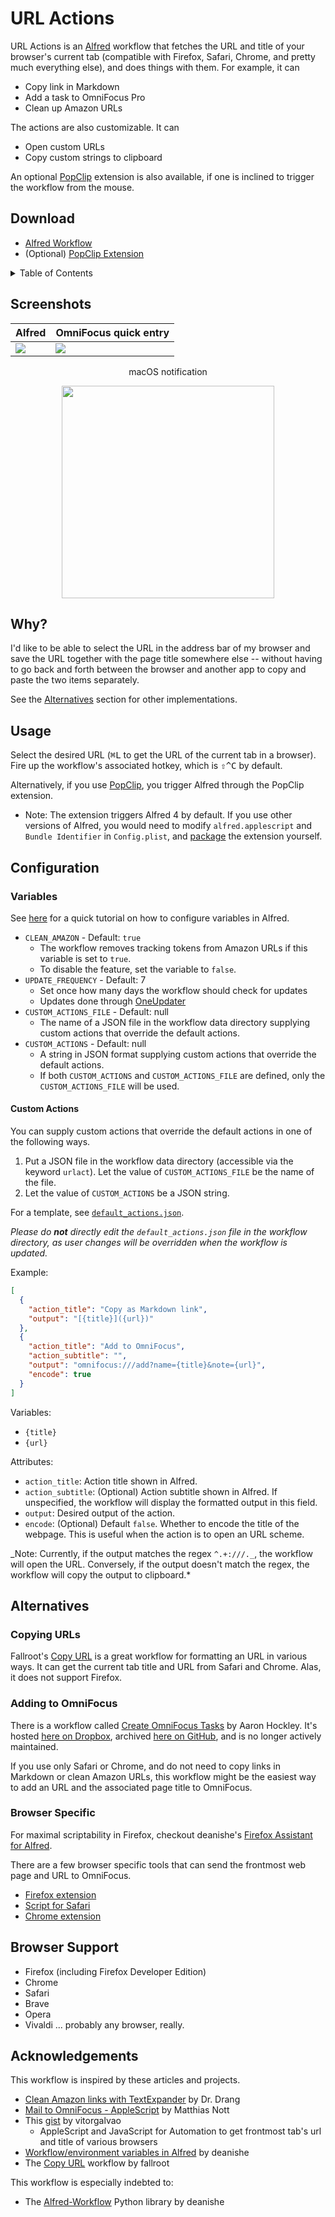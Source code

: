 # URL Actions

URL Actions is an [Alfred](https://www.alfredapp.com/) workflow that fetches the URL and title of your browser's current tab (compatible with Firefox, Safari, Chrome, and pretty much everything else), and
does things with them. For example, it can

- Copy link in Markdown
- Add a task to OmniFocus Pro
- Clean up Amazon URLs

The actions are also customizable. It can

- Open custom URLs
- Copy custom strings to clipboard

An optional [PopClip](https://pilotmoon.com/popclip/) extension is also available, if one is inclined to trigger the workflow from the mouse.

## Download

- [Alfred Workflow](https://www.github.com/pnlng/alfred-url-actions/releases/latest/download/URL.Actions.alfredworkflow)
- (Optional) [PopClip Extension](https://www.github.com/pnlng/alfred-url-actions/releases/latest/download/URLtoAlfred.popclipextz)

<details>
<summary>Table of Contents</summary>

- [URL Actions](#url-actions)
  - [Download](#download)
  - [Screenshots](#screenshots)
  - [Why?](#why)
  - [Usage](#usage)
  - [Configuration](#configuration)
    - [Variables](#variables)
      - [Custom Actions](#custom-actions)
  - [Alternatives](#alternatives)
    - [Copying URLs](#copying-urls)
    - [Adding to OmniFocus](#adding-to-omnifocus)
    - [Browser Specific](#browser-specific)
  - [Browser Support](#browser-support)
  - [Acknowledgements](#acknowledgements)
    </details>

## Screenshots

| Alfred                      | OmniFocus quick entry          |
| --------------------------- | ------------------------------ |
| ![](screenshots/alfred.png) | ![](screenshots/omnifocus.png) |

<p align="center">
macOS notification</p>
<p align="center">
<img src="screenshots/notification.png" width="340">
</p>

## Why?

I'd like to be able to select the URL in the address bar of my browser and save the URL together with the page title somewhere else -- without having to go back and forth between the browser and another app to copy and paste the two items separately.

See the [Alternatives](#alternatives) section for other implementations.

## Usage

Select the desired URL (<kbd>⌘L</kbd> to get the URL of the current tab in a browser). Fire up the workflow's associated hotkey, which is <kbd>⇧^C</kbd> by default.

Alternatively, if you use [PopClip](https://pilotmoon.com/popclip/), you trigger Alfred through the PopClip extension.

- Note: The extension triggers Alfred 4 by default. If you use other versions of Alfred, you would need to modify `alfred.applescript` and `Bundle Identifier` in `Config.plist`, and [package](https://github.com/pilotmoon/PopClip-Extensions#anatomy-of-a-popclip-extension) the extension yourself.

## Configuration

### Variables

See [here](https://www.alfredapp.com/help/workflows/advanced/variables/#environment) for a quick tutorial on how to configure variables in Alfred.

- `CLEAN_AMAZON` - Default: `true`
  - The workflow removes tracking tokens from Amazon URLs if this variable is set to `true`.
  - To disable the feature, set the variable to `false`.
- `UPDATE_FREQUENCY` - Default: 7
  - Set once how many days the workflow should check for updates
  - Updates done through [OneUpdater](https://github.com/vitorgalvao/alfred-workflows/tree/master/OneUpdater)
- `CUSTOM_ACTIONS_FILE` - Default: null
  - The name of a JSON file in the workflow data directory supplying custom actions that override the default actions. 
- `CUSTOM_ACTIONS` - Default: null
  - A string in JSON format supplying custom actions that override the default actions.
  - If both `CUSTOM_ACTIONS` and `CUSTOM_ACTIONS_FILE` are defined, only the `CUSTOM_ACTIONS_FILE` will be used. 

#### Custom Actions

You can supply custom actions that override the default actions in one of the following ways.

1. Put a JSON file in the workflow data directory (accessible via the keyword `urlact`). Let the value of `CUSTOM_ACTIONS_FILE` be the name of the file. 
2. Let the value of `CUSTOM_ACTIONS` be a JSON string. 

For a template, see [`default_actions.json`](https://github.com/pnlng/alfred-url-actions/blob/master/default_actions.json).

_Please do **not** directly edit the `default_actions.json` file in the workflow directory, as user changes will be overridden when the workflow is updated._

Example:

```json
[
  {
    "action_title": "Copy as Markdown link",
    "output": "[{title}]({url})"
  },
  {
    "action_title": "Add to OmniFocus",
    "action_subtitle": "",
    "output": "omnifocus:///add?name={title}&note={url}",
    "encode": true
  }
]
```

Variables:

- `{title}`
- `{url}`

Attributes:

- `action_title`: Action title shown in Alfred.
- `action_subtitle`: (Optional) Action subtitle shown in Alfred. If unspecified, the workflow will display the formatted output in this field.
- `output`: Desired output of the action.
- `encode`: (Optional) Default `false`. Whether to encode the title of the webpage. This is useful when the action is to open an URL scheme.

_Note: Currently, if the output matches the regex `^.+:///._`, the workflow will open the URL. Conversely, if the output doesn't match the regex, the workflow will copy the output to clipboard.\*

## Alternatives

### Copying URLs

Fallroot's [Copy URL](https://github.com/fallroot/copy-url-for-alfred) is a great workflow for formatting an URL in various ways. It can get the current tab title and URL from Safari and Chrome. Alas, it does not support Firefox.

### Adding to OmniFocus

There is a workflow called [Create OmniFocus Tasks](https://web.archive.org/web/20170606130617/http://aaronhockley.com/alfred-2-workflow-create-omnifocus-tasks/) by Aaron Hockley. It's hosted [here on Dropbox](https://www.dropbox.com/s/nlx4uyfc905iyc2/CreateOmniFocusTasks.alfredworkflow), archived [here on GitHub](https://github.com/hzlzh/AlfredWorkflow.com/blob/master/Downloads/Workflows/CreateOmniFocusTasks.alfredworkflow), and is no longer actively maintained.

If you use only Safari or Chrome, and do not need to copy links in Markdown or clean Amazon URLs, this workflow might be the easiest way to add an URL and the associated page title to OmniFocus.

### Browser Specific

For maximal scriptability in Firefox, checkout deanishe's [Firefox Assistant for Alfred](https://github.com/deanishe/alfred-firefox/).

There are a few browser specific tools that can send the frontmost web page and URL to OmniFocus.

- [Firefox extension](https://addons.mozilla.org/en-US/firefox/addon/addtoomnifocus2/)
- [Script for Safari](https://github.com/jessesquires/safari-tabs-to-omnifocus)
- [Chrome extension](https://chrome.google.com/webstore/detail/send-to-omnifocus/ohdhaodomnlifoigpfcbjpcegdbefnen)

## Browser Support

- Firefox (including Firefox Developer Edition)
- Chrome
- Safari
- Brave
- Opera
- Vivaldi
... probably any browser, really.

## Acknowledgements

This workflow is inspired by these articles and projects.

- [Clean Amazon links with TextExpander](https://leancrew.com/all-this/2015/06/clean-amazon-links-with-textexpander/) by Dr. Drang
- [Mail to OmniFocus - AppleScript](https://www.mnott.de/mail-to-omnifocus-applescript/) by Matthias Nott
- This [gist](https://gist.github.com/vitorgalvao/5392178) by vitorgalvao
  - AppleScript and JavaScript for Automation to get frontmost tab's url and title of various browsers
- [Workflow/environment variables in Alfred](https://www.deanishe.net/post/2018/10/workflow/environment-variables-in-alfred/) by deanishe
- The [Copy URL](https://github.com/fallroot/copy-url-for-alfred) workflow by fallroot

This workflow is especially indebted to:

- The [Alfred-Workflow](https://github.com/deanishe/alfred-workflow/) Python library by deanishe
